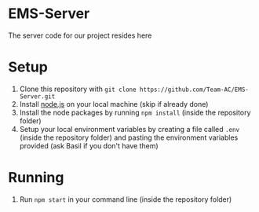 # EMS-Server
The server code for our project resides here

# Setup
1. Clone this repository with `git clone https://github.com/Team-AC/EMS-Server.git`
2. Install [node.js](https://nodejs.org/en/) on your local machine (skip if already done)
3. Install the node packages by running `npm install` (inside the repository folder)
4. Setup your local environment variables by creating a file called `.env` (inside the repository folder) and pasting the environment variables provided (ask Basil if you don't have them)

# Running
1. Run `npm start` in your command line (inside the repository folder)
